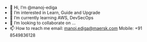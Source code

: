 - 👋 Hi, I’m @manoj-ediga
- 👀 I’m interested in Learn, Guide and Upgrade
- 🌱 I’m currently learning AWS, DevSecOps
- 💞️ I’m looking to collaborate on ...
- 📫 How to reach me email: manoj.ediga@maersk.com Mobile: +91 8549836128

<!---
manoj-ediga/manoj-ediga is a ✨ special ✨ repository because its `README.md` (this file) appears on your GitHub profile.
You can click the Preview link to take a look at your changes.
--->

